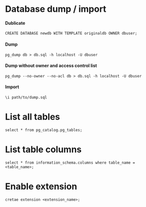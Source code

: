 # Database dump / import

#### Dublicate  
```postgresql
CREATE DATABASE newdb WITH TEMPLATE originaldb OWNER dbuser;
```

#### Dump
```postgresql
pg_dump db > db.sql -h localhost -U dbuser
```

#### Dump without owner and access control list
```postgresql
pg_dump --no-owner --no-acl db > db.sql -h localhost -U dbuser
```

#### Import
```postgresql
\i path/to/dump.sql
```

# List all tables
```postgresql
select * from pg_catalog.pg_tables;
```

# List table columns
```postgresql
select * from information_schema.columns where table_name = <table_name>;
```

# Enable extension 
```postgresql
cretae extension <extension_name>;
```

